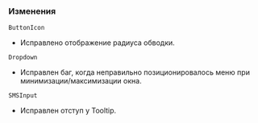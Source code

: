 ### Изменения

`ButtonIcon`

- Исправлено отображение радиуса обводки.

`Dropdown`

- Исправлен баг, когда неправильно позиционировалось меню при минимизации/максимизации окна.

`SMSInput`

- Исправлен отступ у Tooltip.
